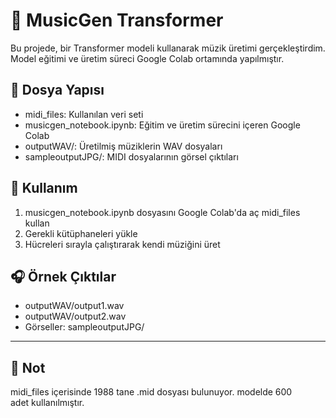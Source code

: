 
# 🎵 MusicGen Transformer

Bu projede, bir Transformer modeli kullanarak müzik üretimi gerçekleştirdim. Model eğitimi ve üretim süreci Google Colab ortamında yapılmıştır.

## 📁 Dosya Yapısı
- midi_files: Kullanılan veri seti
- musicgen_notebook.ipynb: Eğitim ve üretim sürecini içeren Google Colab
- outputWAV/: Üretilmiş müziklerin WAV dosyaları
- sampleoutputJPG/: MIDI dosyalarının görsel çıktıları

## 🚀 Kullanım

1. musicgen_notebook.ipynb dosyasını Google Colab'da aç midi_files kullan
2. Gerekli kütüphaneleri yükle
3. Hücreleri sırayla çalıştırarak kendi müziğini üret

## 🎧 Örnek Çıktılar

- outputWAV/output1.wav
- outputWAV/output2.wav
- Görseller: sampleoutputJPG/

---

## 📌 Not
midi_files içerisinde 1988 tane .mid dosyası bulunuyor. modelde 600 adet kullanılmıştır.
